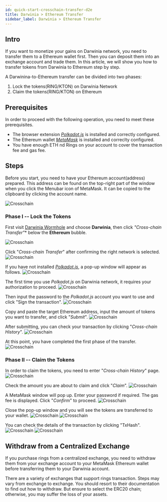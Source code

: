 ```yaml
---
id: quick-start-crosschain-transfer-d2e
title: Darwinia > Ethereum Transfer
sidebar_label: Darwinia > Ethereum Transfer
---
```


## Intro

If you want to monetize your gains on Darwinia network, you need to transfer them to a Ethereum wallet first. Then you can deposit them into an exchange account and trade them. In this article, we will show you how to transfer tokens from Darwinia to Ethereum step by step.

A Darwinina-to-Ethereum transfer can be divided into two phases:
1. Lock the tokens(RING/KTON) on Darwinia Network
2. Claim the tokens(RING/KTON) on Ethereum

## Prerequisites
In order to proceed with the following operation, you need to meet these prerequisites.

- The browser extension [*Polkadot.js*](content/en/quick-start-account##) is installed and correctly configured. 
- The Ethereum wallet [*MetaMask*](https://chrome.google.com/webstore/detail/metamask/nkbihfbeogaeaoehlefnkodbefgpgknn) is installed and correclty configured. 
- You have enough ETH nd Rings on your account to cover the transaction fee and gas fee.

## Steps

Before you start, you need to have your Ethereum account(address) prepared. This address can be found on the top-right part of the window when you click the Menubar icon of MetaMask. It can be copied to the clipboard by clicking the account name.

![Crosschain](assets/quick_start/darwinia-crosschain-transfer-d2e-00-address.png)


### Phase I -- Lock the Tokens

First visit [Darwinia Wormhole](https://wormhole.darwinia.network/) and choose **Darwinia**, then click *"Cross-chain Transfer"** below the **Ethereum** bubble.

![Crosschain](assets/quick_start/darwinia-crosschain-transfer-d2e-01.png)

Click "*Cross-chain Transfer*" after confirming the right network is selected.
![Crosschain](assets/quick_start/darwinia-crosschain-transfer-d2e-02.png)

If you have not installed [*Polkadot.js*](content/en/quick-start-account##), a pop-up window will appear as follows.
![Crosschain](assets/quick_start/darwinia-crosschain-transfer-d2e-02-01-polkadot-missing.png)

The first time you use *Polkadot.js* on Darwinia network, it requires your authorization to proceed.
![Crosschain](assets/quick_start/darwinia-crosschain-transfer-d2e-02-02-polkadot-auth.png)

Then input the password to the *Polkadot.js* account you want to use and click "Sign the transaction".
![Crosschain](assets/quick_start/darwinia-crosschain-transfer-d2e-03-01-polkadot-sign.png)

Copy and paste the target Ethereum address, input the amount of tokens you want to transfer, and click "*Submit*".
![Crosschain](assets/quick_start/darwinia-crosschain-transfer-d2e-03.png)

After submitting, you can check your transaction by clicking "*Cross-chain History*".
![Crosschain](assets/quick_start/darwinia-crosschain-transfer-d2e-04.png)

At this point, you have completed the first phase of the transfer.
![Crosschain](assets/quick_start/darwinia-crosschain-transfer-d2e-05.png)

### Phase II -- Claim the Tokens

In order to claim the tokens, you need to enter "*Cross-chain History*" page.
![Crosschain](assets/quick_start/darwinia-crosschain-transfer-d2e-06.png)

Check the amount you are about to claim and click "*Claim*".
![Crosschain](assets/quick_start/darwinia-crosschain-transfer-d2e-07.png)

A MetaMask window will pop up. Enter your password if required. The gas fee is displayed. Click "*Confirm*" to proceed.
![Crosschain](assets/quick_start/darwinia-crosschain-transfer-d2e-07-01-confirm.png)

Close the pop-up window and you will see the tokens are transferred to your wallet.
![Crosschain](assets/quick_start/darwinia-crosschain-transfer-d2e-07-02-close.png)
![Crosschain](assets/quick_start/darwinia-crosschain-transfer-d2e-08-success.png)

You can check the details of the transaction by clicking "TxHash".
![Crosschain](assets/quick_start/darwinia-crosschain-transfer-d2e-09.png)
![Crosschain](assets/quick_start/darwinia-crosschain-transfer-d2e-10.png)

## Withdraw from a Centralized Exchange

If you purchase rings from a centralized exchange, you need to withdraw them from your exchange account to your MetaMask Ethereum wallet before transferring them to your Darwinia account.

There are a variety of exchanges that support rings transaction. Steps may vary from exchange to exchange. You should resort to their documentation to find out how to withdraw. But ensure to select the ERC20 chain; otherwise, you may suffer the loss of your assets.
